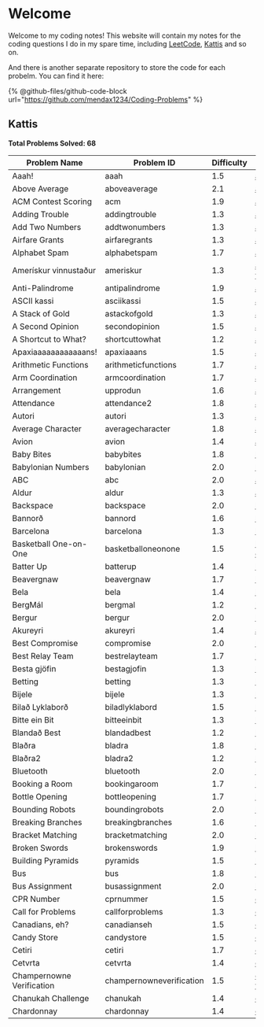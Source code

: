 # Welcome

Welcome to my coding notes! This website will contain my notes for the coding questions I do in my spare time, including [LeetCode](https://leetcode.com/u/mendax1234/), [Kattis](https://open.kattis.com/users/wenbo-daniel-zhu) and so on.

And there is another separate repository to store the code for each probelm. You can find it here:

{% @github-files/github-code-block url="https://github.com/mendax1234/Coding-Problems" %}

## Kattis

**Total Problems Solved: 68**

| Problem Name              | Problem ID               | Difficulty | Explanation                                                                        | Language |
| ------------------------- | ------------------------ | ---------- | ---------------------------------------------------------------------------------- | -------- |
| Aaah!                     | aaah                     | 1.5        | [aaah.md](kattis/easy/aaah.md "mention")                                           | C        |
| Above Average             | aboveaverage             | 2.1        | [above-average.md](kattis/easy/above-average.md "mention")                         | C        |
| ACM Contest Scoring       | acm                      | 1.9        | [acm-contest-scoring.md](kattis/easy/acm-contest-scoring.md "mention")             | C        |
| Adding Trouble            | addingtrouble            | 1.3        | [adding-trouble.md](kattis/easy/adding-trouble.md "mention")                       | C        |
| Add Two Numbers           | addtwonumbers            | 1.3        | [add-two-numbers.md](kattis/easy/add-two-numbers.md "mention")                     | C        |
| Airfare Grants            | airfaregrants            | 1.3        | [airfare-grants.md](kattis/easy/airfare-grants.md "mention")                       | C        |
| Alphabet Spam             | alphabetspam             | 1.7        | [alphabet-spam.md](kattis/easy/alphabet-spam.md "mention")                         | C        |
| Amerískur vinnustaður     | ameriskur                | 1.3        | [ameriskur-vinnustadur.md](kattis/easy/ameriskur-vinnustadur.md "mention")         | C        |
| Anti-Palindrome           | antipalindrome           | 1.9        | [anti-palindrome.md](kattis/easy/anti-palindrome.md "mention")                     | C        |
| ASCII kassi               | asciikassi               | 1.5        | [ascii-kassi.md](kattis/easy/ascii-kassi.md "mention")                             | C        |
| A Stack of Gold           | astackofgold             | 1.3        | [a-stack-of-gold.md](kattis/easy/a-stack-of-gold.md "mention")                     | C        |
| A Second Opinion          | secondopinion            | 1.5        | [a-second-opinion.md](kattis/easy/a-second-opinion.md "mention")                   | C        |
| A Shortcut to What?       | shortcuttowhat           | 1.2        | [a-shortcut-to-what.md](kattis/easy/a-shortcut-to-what.md "mention")               | C        |
| Apaxiaaaaaaaaaaaans!      | apaxiaaans               | 1.5        | [apaxiaaaaaaaaaaaans.md](kattis/easy/apaxiaaaaaaaaaaaans.md "mention")             | C        |
| Arithmetic Functions      | arithmeticfunctions      | 1.7        | [arithmetic-functions.md](kattis/easy/arithmetic-functions.md "mention")           | C        |
| Arm Coordination          | armcoordination          | 1.7        | [arm-coordination.md](kattis/easy/arm-coordination.md "mention")                   | C        |
| Arrangement               | upprodun                 | 1.6        | [arrangement.md](kattis/easy/arrangement.md "mention")                             | C        |
| Attendance                | attendance2              | 1.8        | [attendance.md](kattis/easy/attendance.md "mention")                               | C        |
| Autori                    | autori                   | 1.3        | [autori.md](kattis/easy/autori.md "mention")                                       | C        |
| Average Character         | averagecharacter         | 1.8        | [average-character.md](kattis/easy/average-character.md "mention")                 | C        |
| Avion                     | avion                    | 1.4        | [avion.md](kattis/easy/avion.md "mention")                                         | C        |
| Baby Bites                | babybites                | 1.8        | [baby-bites.md](kattis/easy/baby-bites.md "mention")                               | C        |
| Babylonian Numbers        | babylonian               | 2.0        | [babylonian-numbers.md](kattis/easy/babylonian-numbers.md "mention")               | C        |
| ABC                       | abc                      | 2.0        | [abc.md](kattis/easy/abc.md "mention")                                             | C        |
| Aldur                     | aldur                    | 1.3        | [aldur.md](kattis/easy/aldur.md "mention")                                         | C        |
| Backspace                 | backspace                | 2.0        | [backspace.md](kattis/easy/backspace.md "mention")                                 | C        |
| Bannorð                   | bannord                  | 1.6        | [bannord.md](kattis/easy/bannord.md "mention")                                     | C        |
| Barcelona                 | barcelona                | 1.3        | [barcelona.md](kattis/easy/barcelona.md "mention")                                 | C        |
| Basketball One-on-One     | basketballoneonone       | 1.5        | [basketball-one-on-one.md](kattis/easy/basketball-one-on-one.md "mention")         | C        |
| Batter Up                 | batterup                 | 1.4        | [batter-up.md](kattis/easy/batter-up.md "mention")                                 | C        |
| Beavergnaw                | beavergnaw               | 1.7        | [beavergnaw.md](kattis/easy/beavergnaw.md "mention")                               | C        |
| Bela                      | bela                     | 1.4        | [bela.md](kattis/easy/bela.md "mention")                                           | C        |
| BergMál                   | bergmal                  | 1.2        | [bergmal.md](kattis/easy/bergmal.md "mention")                                     | C        |
| Bergur                    | bergur                   | 2.0        | [bergur.md](kattis/easy/bergur.md "mention")                                       | C        |
| Akureyri                  | akureyri                 | 1.4        | [akureyri.md](kattis/easy/akureyri.md "mention")                                   | C        |
| Best Compromise           | compromise               | 2.0        | [best-compromise.md](kattis/easy/best-compromise.md "mention")                     | C        |
| Best Relay Team           | bestrelayteam            | 1.7        | [best-relay-team.md](kattis/easy/best-relay-team.md "mention")                     | C        |
| Besta gjöfin              | bestagjofin              | 1.3        | [besta-gjofin.md](kattis/easy/besta-gjofin.md "mention")                           | C        |
| Betting                   | betting                  | 1.3        | [betting.md](kattis/easy/betting.md "mention")                                     | C        |
| Bijele                    | bijele                   | 1.3        | [bijele.md](kattis/easy/bijele.md "mention")                                       | C        |
| Bilað Lyklaborð           | biladlyklabord           | 1.5        | [bilad-lyklabord.md](kattis/easy/bilad-lyklabord.md "mention")                     | C        |
| Bitte ein Bit             | bitteeinbit              | 1.3        | [bitte-ein-bit.md](kattis/easy/bitte-ein-bit.md "mention")                         | C        |
| Blandað Best              | blandadbest              | 1.2        | [blandad-best.md](kattis/easy/blandad-best.md "mention")                           | C        |
| Blaðra                    | bladra                   | 1.8        | [bladra.md](kattis/easy/bladra.md "mention")                                       | C        |
| Blaðra2                   | bladra2                  | 1.2        | [bladra2.md](kattis/easy/bladra2.md "mention")                                     | C        |
| Bluetooth                 | bluetooth                | 2.0        | [bluetooth.md](kattis/easy/bluetooth.md "mention")                                 | C        |
| Booking a Room            | bookingaroom             | 1.7        | [booking-a-room.md](kattis/easy/booking-a-room.md "mention")                       | C        |
| Bottle Opening            | bottleopening            | 1.7        | [bottle-opening.md](kattis/easy/bottle-opening.md "mention")                       | C        |
| Bounding Robots           | boundingrobots           | 2.0        | [bounding-robots.md](kattis/easy/bounding-robots.md "mention")                     | C        |
| Breaking Branches         | breakingbranches         | 1.6        | [breaking-branches.md](kattis/easy/breaking-branches.md "mention")                 | C        |
| Bracket Matching          | bracketmatching          | 2.0        | [bracket-matching.md](kattis/easy/bracket-matching.md "mention")                   | C        |
| Broken Swords             | brokenswords             | 1.9        | [broken-swords.md](kattis/easy/broken-swords.md "mention")                         | C        |
| Building Pyramids         | pyramids                 | 1.5        | [building-pyramids.md](kattis/easy/building-pyramids.md "mention")                 | C        |
| Bus                       | bus                      | 1.8        | [bus.md](kattis/easy/bus.md "mention")                                             | C        |
| Bus Assignment            | busassignment            | 2.0        | [bus-assignment.md](kattis/easy/bus-assignment.md "mention")                       | C        |
| CPR Number                | cprnummer                | 1.5        | [cpr-number.md](kattis/easy/cpr-number.md "mention")                               | C        |
| Call for Problems         | callforproblems          | 1.3        | [call-for-problems.md](kattis/easy/call-for-problems.md "mention")                 | C        |
| Canadians, eh?            | canadianseh              | 1.5        | [canadians-eh.md](kattis/easy/canadians-eh.md "mention")                           | C        |
| Candy Store               | candystore               | 1.5        | [candy-store.md](kattis/easy/candy-store.md "mention")                             | C        |
| Cetiri                    | cetiri                   | 1.7        | [cetiri.md](kattis/easy/cetiri.md "mention")                                       | C        |
| Cetvrta                   | cetvrta                  | 1.4        | [cetvrta.md](kattis/easy/cetvrta.md "mention")                                     | C        |
| Champernowne Verification | champernowneverification | 1.5        | [champernowne-verification.md](kattis/easy/champernowne-verification.md "mention") | C        |
| Chanukah Challenge        | chanukah                 | 1.4        | [chanukah-challenge.md](kattis/easy/chanukah-challenge.md "mention")               | C        |
| Chardonnay                | chardonnay               | 1.4        | [chardonnay.md](kattis/easy/chardonnay.md "mention")                               | C        |
